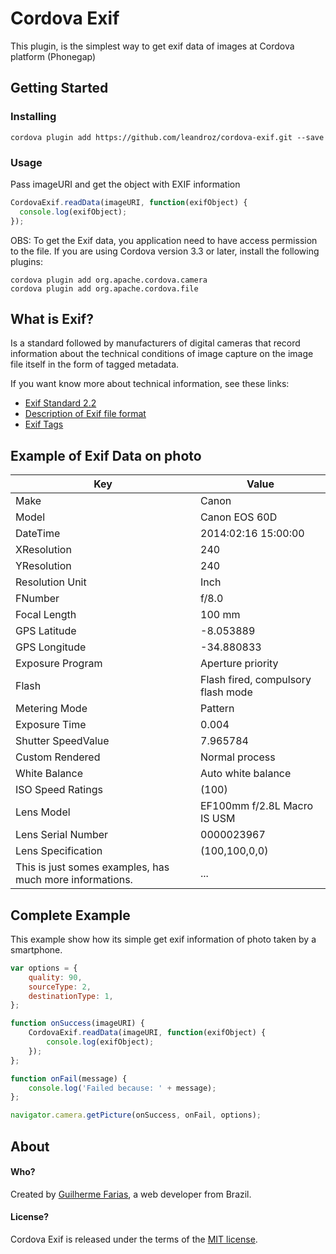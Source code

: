 # Cordova Exif

This plugin, is the simplest way to get exif data of images at Cordova platform (Phonegap)

## Getting Started

### Installing

	cordova plugin add https://github.com/leandroz/cordova-exif.git --save

### Usage

Pass imageURI and get the object with EXIF information

```javascript
CordovaExif.readData(imageURI, function(exifObject) {
  console.log(exifObject);
});
```

OBS: To get the Exif data, you application need to have access permission to the file.
If you are using Cordova version 3.3 or later, install the following plugins:
```sheel
cordova plugin add org.apache.cordova.camera
cordova plugin add org.apache.cordova.file
```

## What is Exif?

Is a standard followed by manufacturers of digital cameras that record information about the technical conditions of image capture on the image file itself in the form of tagged metadata.

If you want know more about technical information, see these links:
- [Exif Standard 2.2](http://www.kodak.com/global/plugins/acrobat/en/service/digCam/exifStandard2.pdf)
- [Description of Exif file format](http://www.media.mit.edu/pia/Research/deepview/exif.html)
- [Exif Tags](http://www.sno.phy.queensu.ca/~phil/exiftool/TagNames/EXIF.html)


## Example of Exif Data on photo

| Key | Value |
|-----|-------|
| Make | Canon |
| Model | Canon EOS 60D |
| DateTime | 2014:02:16 15:00:00 |
| XResolution | 240 |
| YResolution | 240 |
| Resolution Unit | Inch |
| FNumber | f/8.0 |
| Focal Length | 100 mm |
| GPS Latitude | -8.053889 |
| GPS Longitude | -34.880833 |
| Exposure Program | Aperture priority |
| Flash | Flash fired, compulsory flash mode |
| Metering Mode | Pattern |
| Exposure Time | 0.004 |
| Shutter SpeedValue | 7.965784 |
| Custom Rendered  | Normal process |
| White Balance | Auto white balance |
| ISO Speed Ratings | (100) |
| Lens Model | EF100mm f/2.8L Macro IS USM |
| Lens Serial Number | 0000023967 |
| Lens Specification | (100,100,0,0) |
| This is just somes examples, has much more informations. | ... |


## Complete Example

This example show how its simple get exif information of photo taken by a smartphone.

```javascript
var options = {
	quality: 90,
	sourceType: 2,
	destinationType: 1,
};

function onSuccess(imageURI) {
	CordovaExif.readData(imageURI, function(exifObject) {
		console.log(exifObject);
	});
};

function onFail(message) {
	console.log('Failed because: ' + message);
};

navigator.camera.getPicture(onSuccess, onFail, options);
```

## About

#### Who?
Created by [Guilherme Farias](http://guilhermefarias.com/), a web developer from Brazil.

#### License?
Cordova Exif is released under the terms of the [MIT license](https://github.com/guilhermefarias/CordovaExif/blob/master/MIT-LICENSE).
